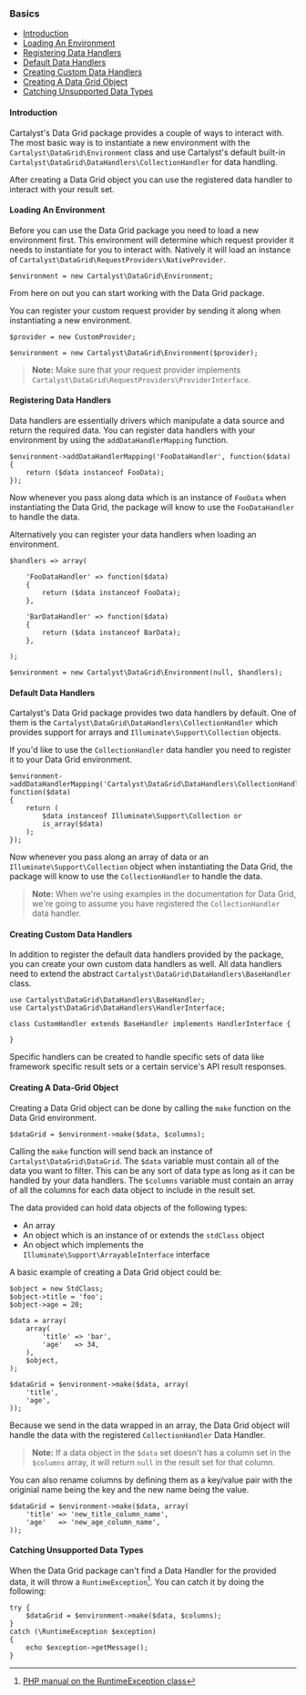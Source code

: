 ### Basics

- [Introduction](#introduction)
- [Loading An Environment](#loading-an-environment)
- [Registering Data Handlers](#registering-data-handlers)
- [Default Data Handlers](#default-data-handlers)
- [Creating Custom Data Handlers](#creating-custom-data-handlers)
- [Creating A Data Grid Object](#creating-a-data-grid-object)
- [Catching Unsupported Data Types]()

<a name="introduction"></a>
#### Introduction

Cartalyst's Data Grid package provides a couple of ways to interact with. The most basic way is to instantiate a new environment with the `Cartalyst\DataGrid\Environment` class and use Cartalyst's default built-in `Cartalyst\DataGrid\DataHandlers\CollectionHandler` for data handling.

After creating a Data Grid object you can use the registered data handler to interact with your result set.

<a name="loading-an-environment"></a>
#### Loading An Environment

Before you can use the Data Grid package you need to load a new environment first. This environment will determine which request provider it needs to instantiate for you to interact with. Natively it will load an instance of `Cartalyst\DataGrid\RequestProviders\NativeProvider`.

	$environment = new Cartalyst\DataGrid\Environment;

From here on out you can start working with the Data Grid package.

You can register your custom request provider by sending it along when instantiating a new environment.

	$provider = new CustomProvider;

	$environment = new Cartalyst\DataGrid\Environment($provider);

> **Note:** Make sure that your request provider implements `Cartalyst\DataGrid\RequestProviders\ProviderInterface`.

<a name="registering-data-handlers"></a>
#### Registering Data Handlers

Data handlers are essentially drivers which manipulate a data source and return the required data. You can register data handlers with your environment by using the `addDataHandlerMapping` function.

	$environment->addDataHandlerMapping('FooDataHandler', function($data)
	{
		return ($data instanceof FooData);
	});

Now whenever you pass along data which is an instance of `FooData` when instantiating the Data Grid, the package will know to use the `FooDataHandler` to handle the data.

Alternatively you can register your data handlers when loading an environment.

	$handlers => array(

		'FooDataHandler' => function($data)
		{
			return ($data instanceof FooData);
		},

		'BarDataHandler' => function($data)
		{
			return ($data instanceof BarData);
		},

	);

	$environment = new Cartalyst\DataGrid\Environment(null, $handlers);

<a name="default-data-handlers"></a>
#### Default Data Handlers

 Cartalyst's Data Grid package provides two data handlers by default. One of them is the `Cartalyst\DataGrid\DataHandlers\CollectionHandler` which provides support for arrays and `Illuminate\Support\Collection` objects.

If you'd like to use the `CollectionHandler` data handler you need to register it to your Data Grid environment.

	$environment->addDataHandlerMapping('Cartalyst\DataGrid\DataHandlers\CollectionHandler', function($data)
	{
		return (
			$data instanceof Illuminate\Support\Collection or
			is_array($data)
		);
	});

Now whenever you pass along an array of data or an `Illuminate\Support\Collection` object when instantiating the Data Grid, the package will know to use the `CollectionHandler` to handle the data.

> **Note:** When we're using examples in the documentation for Data Grid, we're going to assume you have registered the `CollectionHandler` data handler.

<a name="creating-custom-data-handlers"></a>
#### Creating Custom Data Handlers

In addition to register the default data handlers provided by the package, you can create your own custom data handlers as well. All data handlers need to extend the abstract `Cartalyst\DataGrid\DataHandlers\BaseHandler` class.

	use Cartalyst\DataGrid\DataHandlers\BaseHandler;
	use Cartalyst\DataGrid\DataHandlers\HandlerInterface;

	class CustomHandler extends BaseHandler implements HandlerInterface {

	}

Specific handlers can be created to handle specific sets of data like framework specific result sets or a certain service's API result responses.

<a name="creating-a-data-grid-object"></a>
#### Creating A Data-Grid Object

Creating a Data Grid object can be done by calling the `make` function on the Data Grid environment.

	$dataGrid = $environment->make($data, $columns);

Calling the `make` function will send back an instance of `Cartalyst\DataGrid\DataGrid`. The `$data` variable must contain all of the data you want to filter. This can be any sort of data type as long as it can be handled by your data handlers. The `$columns` variable must contain an array of all the columns for each data object to include in the result set.

The data provided can hold data objects of the following types:

- An array
- An object which is an instance of or extends the `stdClass` object
- An object which implements the `Illuminate\Support\ArrayableInterface` interface

A basic example of creating a Data Grid object could be:

	$object = new StdClass;
	$object->title = 'foo';
	$object->age = 20;

	$data = array(
		array(
			'title' => 'bar',
			'age'   => 34,
		),
		$object,
	);

	$dataGrid = $environment->make($data, array(
		'title',
		'age',
	));

Because we send in the data wrapped in an array, the Data Grid object will handle the data with the registered `CollectionHandler` Data Handler.

> **Note:** If a data object in the `$data` set doesn't has a column set in the `$columns` array, it will return `null` in the result set for that column.

You can also rename columns by defining them as a key/value pair with the originial name being the key and the new name being the value.

	$dataGrid = $environment->make($data, array(
		'title' => 'new_title_column_name',
		'age'   => 'new_age_column_name',
	));

<a name="creating-a-data-grid-instance"></a>
#### Catching Unsupported Data Types

When the Data Grid package can't find a Data Handler for the provided data, it will throw a `RuntimeException`[^1]. You can catch it by doing the following:

	try {
		$dataGrid = $environment->make($data, $columns);
	}
	catch (\RuntimeException $exception)
	{
		echo $exception->getMessage();
	}

[^1]: [PHP manual on the RuntimeException class](http://php.net/manual/en/class.runtimeexception.php)